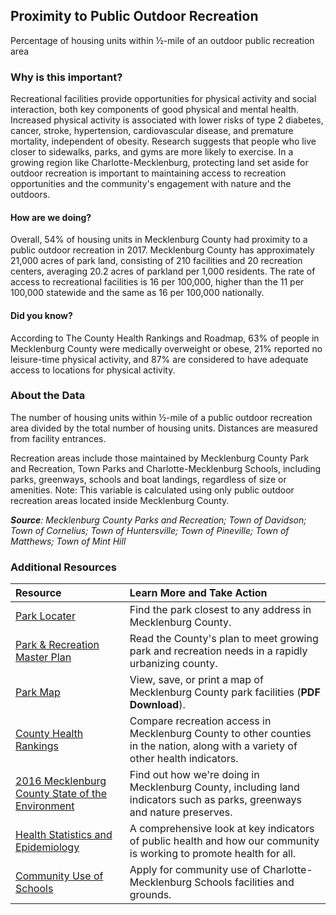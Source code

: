 ﻿## Proximity to Public Outdoor Recreation
Percentage of housing units within &#189;-mile of an outdoor public recreation area

### Why is this important?
Recreational facilities provide opportunities for physical activity and social interaction, both key components of good physical and mental health. Increased physical activity is associated with lower risks of type 2 diabetes, cancer, stroke, hypertension, cardiovascular disease, and premature mortality, independent of obesity. Research suggests that people who live closer to sidewalks, parks, and gyms are more likely to exercise. In a growing region like Charlotte-Mecklenburg, protecting land set aside for outdoor recreation is important to maintaining access to recreation opportunities and the community's engagement with nature and the outdoors. 

#### How are we doing?
Overall, 54% of housing units in Mecklenburg County had proximity to a public outdoor recreation in 2017. Mecklenburg County has approximately 21,000 acres of park land, consisting of 210 facilities and 20 recreation centers, averaging 20.2 acres of parkland per 1,000 residents. The rate of access to recreational facilities is 16 per 100,000, higher than the 11 per 100,000 statewide and the same as 16 per 100,000 nationally.

#### Did you know?
According to The County Health Rankings and Roadmap, 63% of people in Mecklenburg County were medically overweight or obese, 21% reported no leisure-time physical activity, and 87% are considered to have adequate access to locations for physical activity.

### About the Data
The number of housing units within &#189;-mile of a public outdoor recreation area divided by the total number of housing units. Distances are measured from facility entrances.

Recreation areas include those maintained by Mecklenburg County Park and Recreation, Town Parks and Charlotte-Mecklenburg Schools, including parks, greenways, schools and boat landings, regardless of size or amenities. Note: This variable is calculated using only public outdoor recreation areas located inside Mecklenburg County.

_**Source**: Mecklenburg County Parks and Recreation; Town of Davidson; Town of Cornelius; Town of Huntersville; Town of Pineville; Town of Matthews; Town of Mint Hill_

### Additional Resources
|Resource | Learn More and Take Action | 
|:--- | :--- |
|[Park Locater](https://www.mecknc.gov/parkandrec/parks/pages/default.aspx)| Find the park closest to any address in Mecklenburg County.
|[Park & Recreation Master Plan](https://www.mecknc.gov/parkandrec/parks/parkplanning/pages/default.aspx) | Read the County's plan to meet growing park and recreation needs in a rapidly urbanizing county. 
|[Park Map](http://charmeck.org/mecklenburg/county/ParkandRec/Athletics/YouthAthletics/golf/Documents/pr%20brochure%20map.pdf)| View, save, or print a map of Mecklenburg County park facilities (**PDF Download**).
|[County Health Rankings](http://www.countyhealthrankings.org/app/north-carolina/2014/rankings/mecklenburg/county/outcomes/overall/snapshot) |Compare recreation access in Mecklenburg County to other counties in the nation, along with a variety of other health indicators.
|[2016 Mecklenburg County State of the Environment](http://charmeck.org/mecklenburg/county/LUESA/SOER2016/Pages/Land.aspx) | Find out how we're doing in Mecklenburg County, including land indicators such as parks, greenways and nature preserves.
|[Health Statistics and Epidemiology](https://www.mecknc.gov/healthdepartment/healthstatistics/pages/default.aspx) |A comprehensive look at key indicators of public health and how our community is working to promote health for all.
|[Community Use of Schools](http://www.cms.k12.nc.us/cmsdepartments/construction/communityuseofschools/Pages/default.aspx) |Apply for community use of Charlotte-Mecklenburg Schools facilities and grounds.